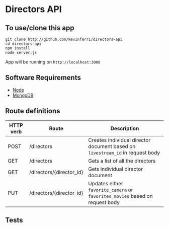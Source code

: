 # Directors API

## To use/clone this app
```
git clone http://github.com/kevinferri/directors-api
cd directors-api
npm install
node server.js
```

App will be running on `http://localhost:3000`

## Software Requirements
* [Node](https://nodejs.org/)
* [MongoDB](https://www.mongodb.org/)

## Route definitions

| HTTP verb | Route                      | Description                                                                   |
| --------- | -------------------------  | ----------------------------------------------------------------------------- |
| POST      | /directors                 | Creates individual director document based on `livestream_id` in request body |
| GET       | /directors                 | Gets a list of all the directors                                              |
| GET       | /directors/{director_id}   | Gets individual director document                                             |
| PUT       | /directors/{director_id}   | Updates either `favorite_camera` or `favorites_movies` based on request body  |

## Tests
